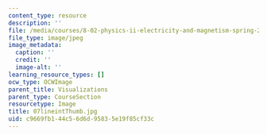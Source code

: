 ```yaml
---
content_type: resource
description: ''
file: /media/courses/8-02-physics-ii-electricity-and-magnetism-spring-2007/c9669fb144c56d6d95835e19f85cf33c_07lineintThumb.jpg
file_type: image/jpeg
image_metadata:
  caption: ''
  credit: ''
  image-alt: ''
learning_resource_types: []
ocw_type: OCWImage
parent_title: Visualizations
parent_type: CourseSection
resourcetype: Image
title: 07lineintThumb.jpg
uid: c9669fb1-44c5-6d6d-9583-5e19f85cf33c
---
```

